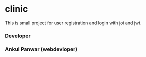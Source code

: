# clinic
This is small project for user registration and login with joi and jwt.

### Developer
### Ankul Panwar (webdevloper)
